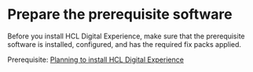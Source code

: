 # Prepare the prerequisite software

Before you install HCL Digital Experience, make sure that the prerequisite software is installed, configured, and has the required fix packs applied.

Prerequisite: [Planning to install HCL Digital Experience](../../../../get_started/plan_deployment/traditional_deployment/index.md)

